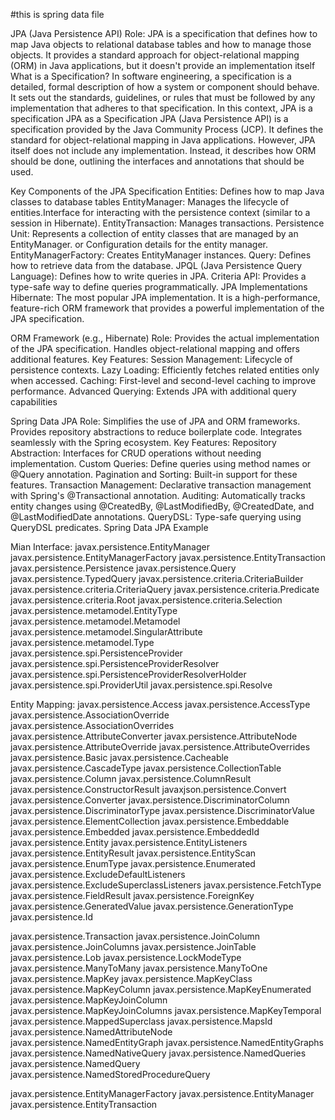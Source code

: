 #this is spring data file

JPA (Java Persistence API)
Role: JPA is a specification that defines how to map Java objects to relational database tables and how to manage those objects. It provides a standard approach for object-relational mapping (ORM) in Java applications, but it doesn't provide an implementation itself
What is a Specification?
In software engineering, a specification is a detailed, formal description of how a system or component should behave.
It sets out the standards, guidelines, or rules that must be followed by any implementation that adheres to that specification. In this context, JPA is a specification
JPA as a Specification
JPA (Java Persistence API) is a specification provided by the Java Community Process (JCP). It defines the standard for object-relational mapping in Java applications. However, JPA itself does not include any implementation. Instead, it describes how ORM should be done, outlining the interfaces and annotations that should be used.

Key Components of the JPA Specification
 Entities: Defines how to map Java classes to database tables
 EntityManager: Manages the lifecycle of entities.Interface for interacting with the persistence context (similar to a session in Hibernate).
 EntityTransaction: Manages transactions.
 Persistence Unit: Represents a collection of entity classes that are managed by an EntityManager. or Configuration details for the entity manager.
 EntityManagerFactory: Creates EntityManager instances.
 Query: Defines how to retrieve data from the database.
 JPQL (Java Persistence Query Language): Defines how to write queries in JPA.
 Criteria API: Provides a type-safe way to define queries programmatically.
 JPA Implementations
Hibernate: The most popular JPA implementation. It is a high-performance, feature-rich ORM framework that provides a powerful implementation of the JPA specification.

ORM Framework (e.g., Hibernate)
Role:
Provides the actual implementation of the JPA specification.
Handles object-relational mapping and offers additional features.
Key Features:
Session Management: Lifecycle of persistence contexts.
Lazy Loading: Efficiently fetches related entities only when accessed.
Caching: First-level and second-level caching to improve performance.
Advanced Querying: Extends JPA with additional query capabilities

Spring Data JPA
Role:
Simplifies the use of JPA and ORM frameworks.
Provides repository abstractions to reduce boilerplate code.
Integrates seamlessly with the Spring ecosystem.
Key Features:
Repository Abstraction: Interfaces for CRUD operations without needing implementation.
Custom Queries: Define queries using method names or @Query annotation.
Pagination and Sorting: Built-in support for these features.
Transaction Management: Declarative transaction management with Spring's @Transactional annotation.
Auditing: Automatically tracks entity changes using @CreatedBy, @LastModifiedBy, @CreatedDate, and @LastModifiedDate annotations.
QueryDSL: Type-safe querying using QueryDSL predicates.
Spring Data JPA Example

Mian Interface:
javax.persistence.EntityManager
javax.persistence.EntityManagerFactory
javax.persistence.EntityTransaction
javax.persistence.Persistence
javax.persistence.Query
javax.persistence.TypedQuery
javax.persistence.criteria.CriteriaBuilder
javax.persistence.criteria.CriteriaQuery
javax.persistence.criteria.Predicate
javax.persistence.criteria.Root
javax.persistence.criteria.Selection
javax.persistence.metamodel.EntityType
javax.persistence.metamodel.Metamodel
javax.persistence.metamodel.SingularAttribute
javax.persistence.metamodel.Type
javax.persistence.spi.PersistenceProvider
javax.persistence.spi.PersistenceProviderResolver
javax.persistence.spi.PersistenceProviderResolverHolder
javax.persistence.spi.ProviderUtil
javax.persistence.spi.Resolve

Entity Mapping:
javax.persistence.Access
javax.persistence.AccessType
javax.persistence.AssociationOverride
javax.persistence.AssociationOverrides
javax.persistence.AttributeConverter
javax.persistence.AttributeNode
javax.persistence.AttributeOverride
javax.persistence.AttributeOverrides
javax.persistence.Basic
javax.persistence.Cacheable
javax.persistence.CascadeType
javax.persistence.CollectionTable
javax.persistence.Column
javax.persistence.ColumnResult
javax.persistence.ConstructorResult
javaxjson.persistence.Convert
javax.persistence.Converter
javax.persistence.DiscriminatorColumn
javax.persistence.DiscriminatorType
javax.persistence.DiscriminatorValue
javax.persistence.ElementCollection
javax.persistence.Embeddable
javax.persistence.Embedded
javax.persistence.EmbeddedId
javax.persistence.Entity
javax.persistence.EntityListeners
javax.persistence.EntityResult
javax.persistence.EntityScan
javax.persistence.EnumType
javax.persistence.Enumerated
javax.persistence.ExcludeDefaultListeners
javax.persistence.ExcludeSuperclassListeners
javax.persistence.FetchType
javax.persistence.FieldResult
javax.persistence.ForeignKey
javax.persistence.GeneratedValue
javax.persistence.GenerationType
javax.persistence.Id


javax.persistence.Transaction 
javax.persistence.JoinColumn
javax.persistence.JoinColumns
javax.persistence.JoinTable
javax.persistence.Lob
javax.persistence.LockModeType
javax.persistence.ManyToMany
javax.persistence.ManyToOne
javax.persistence.MapKey
javax.persistence.MapKeyClass
javax.persistence.MapKeyColumn
javax.persistence.MapKeyEnumerated
javax.persistence.MapKeyJoinColumn
javax.persistence.MapKeyJoinColumns
javax.persistence.MapKeyTemporal
javax.persistence.MappedSuperclass
javax.persistence.MapsId
javax.persistence.NamedAttributeNode
javax.persistence.NamedEntityGraph
javax.persistence.NamedEntityGraphs
javax.persistence.NamedNativeQuery
javax.persistence.NamedQueries
javax.persistence.NamedQuery
javax.persistence.NamedStoredProcedureQuery

javax.persistence.EntityManagerFactory
javax.persistence.EntityManager
javax.persistence.EntityTransaction

